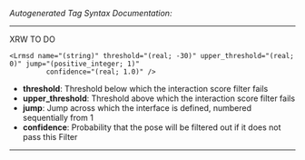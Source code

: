 _Autogenerated Tag Syntax Documentation:_

---
XRW TO DO

```
<Lrmsd name="(string)" threshold="(real; -30)" upper_threshold="(real; 0)" jump="(positive_integer; 1)"
         confidence="(real; 1.0)" />
```

-   **threshold**: Threshold below which the interaction score filter fails
-   **upper_threshold**: Threshold above which the interaction score filter fails
-   **jump**: Jump across which the interface is defined, numbered sequentially from 1
-   **confidence**: Probability that the pose will be filtered out if it does not pass this Filter

---
